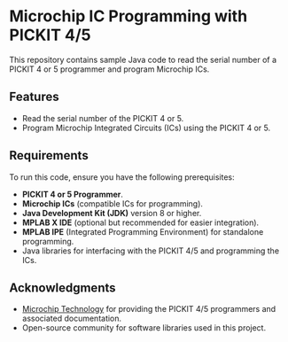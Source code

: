 # Microchip IC Programming with PICKIT 4/5

This repository contains sample Java code to read the serial number of a PICKIT 4 or 5 programmer and program Microchip ICs.

## Features
- Read the serial number of the PICKIT 4 or 5.
- Program Microchip Integrated Circuits (ICs) using the PICKIT 4 or 5.

## Requirements

To run this code, ensure you have the following prerequisites:

- **PICKIT 4 or 5 Programmer**.
- **Microchip ICs** (compatible ICs for programming).
- **Java Development Kit (JDK)** version 8 or higher.
- **MPLAB X IDE** (optional but recommended for easier integration).
- **MPLAB IPE** (Integrated Programming Environment) for standalone programming.
- Java libraries for interfacing with the PICKIT 4/5 and programming the ICs.

## Acknowledgments

- [Microchip Technology](https://www.microchip.com/) for providing the PICKIT 4/5 programmers and associated documentation.
- Open-source community for software libraries used in this project.

